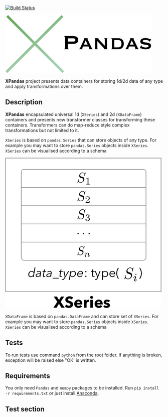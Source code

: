 [![Build Status](https://travis-ci.com/kiraly-group/transformers.svg?token=WzNyjqtwC8PwsMtns62p&branch=development)](https://travis-ci.com/kiraly-group/transformers)

![Logo](/examples/imgs/Logo.png)


**XPandas** project presents data containers for storing 1d/2d data of any type
 and apply transformations over them.


## Description

**XPandas** encapsulated universal 1d (`XSeries`) and 2d (`XDataFrame`) containers and
presents new transformer classes for transforming these containers. Transformers can 
do map-reduce style complex transformations but not limited to it.

`XSeries` is based on `pandas.Series` that can store objects of any type.
For example you may want to store `pandas.Series` objects inside `XSeries`.
`XSeries` can be visualised according to a schema

![XSeries](/examples/imgs/XSeries.png)


`XDataFrame` is based on `pandas.DataFrame` and can store set of `XSeries`.
For example you may want to store `pandas.Series` objects inside `XSeries`.
`XSeries` can be visualised according to a schema



## Tests

To run tests use command ```python``` from the root folder.
If anything is broken, exception will be raised else "OK' is written.

## Requirements

You only need `Pandas` and `numpy` packages to be installed.
Run `pip install -r requirements.txt` or just install [Anaconda](https://www.continuum.io/downloads).

## Test section
